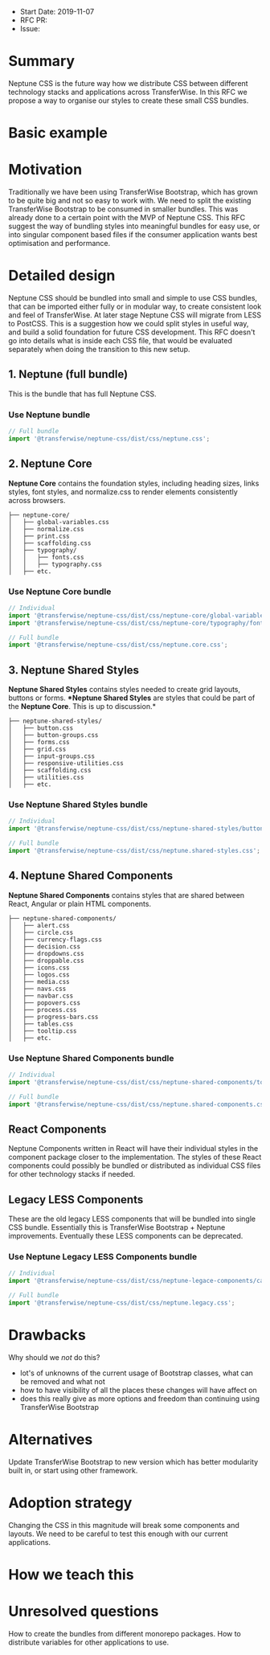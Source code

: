 - Start Date: 2019-11-07
- RFC PR:
- Issue:

# Summary

Neptune CSS is the future way how we distribute CSS between different technology stacks and applications across TransferWise. In this RFC we propose a way to organise our styles to create these small CSS bundles.

# Basic example

# Motivation

Traditionally we have been using TransferWise Bootstrap, which has grown to be quite big and not so easy to work with. We need to split the existing TransferWise Bootstrap to be consumed in smaller bundles. This was already done to a certain point with the MVP of Neptune CSS. This RFC suggest the way of bundling styles into meaningful bundles for easy use, or into singular component based files if the consumer application wants best optimisation and performance.

# Detailed design

Neptune CSS should be bundled into small and simple to use CSS bundles, that can be imported either fully or in modular way, to create consistent look and feel of TransferWise. At later stage Neptune CSS will migrate from LESS to PostCSS. This is a suggestion how we could split styles in useful way, and build a solid foundation for future CSS development. This RFC doesn't go into details what is inside each CSS file, that would be evaluated separately when doing the transition to this new setup.

## 1. Neptune (full bundle)

This is the bundle that has full Neptune CSS.

### Use Neptune bundle

```js
// Full bundle
import '@transferwise/neptune-css/dist/css/neptune.css';
```

## 2. Neptune Core

**Neptune Core** contains the foundation styles, including heading sizes, links styles, font styles, and normalize.css to render elements consistently across browsers.

```
├── neptune-core/
│   ├── global-variables.css
│   ├── normalize.css
│   ├── print.css
│   ├── scaffolding.css
│   ├── typography/
│   │   ├── fonts.css
│   │   ├── typography.css
│   ├── etc.
```

### Use Neptune Core bundle

```js
// Individual
import '@transferwise/neptune-css/dist/css/neptune-core/global-variables.css';
import '@transferwise/neptune-css/dist/css/neptune-core/typography/fonts.css';

// Full bundle
import '@transferwise/neptune-css/dist/css/neptune.core.css';
```

## 3. Neptune Shared Styles

**Neptune Shared Styles** contains styles needed to create grid layouts, buttons or forms. **\*Neptune Shared Styles** are styles that could be part of the **Neptune Core**. This is up to discussion.\*

```
├── neptune-shared-styles/
│   ├── button.css
│   ├── button-groups.css
│   ├── forms.css
│   ├── grid.css
│   ├── input-groups.css
│   ├── responsive-utilities.css
│   ├── scaffolding.css
│   ├── utilities.css
│   ├── etc.
```

### Use Neptune Shared Styles bundle

```js
// Individual
import '@transferwise/neptune-css/dist/css/neptune-shared-styles/button.css';

// Full bundle
import '@transferwise/neptune-css/dist/css/neptune.shared-styles.css';
```

## 4. Neptune Shared Components

**Neptune Shared Components** contains styles that are shared between React, Angular or plain HTML components.

```
├── neptune-shared-components/
│   ├── alert.css
│   ├── circle.css
│   ├── currency-flags.css
│   ├── decision.css
│   ├── dropdowns.css
│   ├── droppable.css
│   ├── icons.css
│   ├── logos.css
│   ├── media.css
│   ├── navs.css
│   ├── navbar.css
│   ├── popovers.css
│   ├── process.css
│   ├── progress-bars.css
│   ├── tables.css
│   ├── tooltip.css
│   ├── etc.
```

### Use Neptune Shared Components bundle

```js
// Individual
import '@transferwise/neptune-css/dist/css/neptune-shared-components/tooltip.css';

// Full bundle
import '@transferwise/neptune-css/dist/css/neptune.shared-components.css';
```

## React Components

Neptune Components written in React will have their individual styles in the component package closer to the implementation. The styles of these React components could possibly be bundled or distributed as individual CSS files for other technology stacks if needed.

## Legacy LESS Components

These are the old legacy LESS components that will be bundled into single CSS bundle. Essentially this is TransferWise Bootstrap + Neptune improvements. Eventually these LESS components can be deprecated.

### Use Neptune Legacy LESS Components bundle

```js
// Individual
import '@transferwise/neptune-css/dist/css/neptune-legace-components/carousel.css';

// Full bundle
import '@transferwise/neptune-css/dist/css/neptune.legacy.css';
```

# Drawbacks

Why should we _not_ do this?

- lot's of unknowns of the current usage of Bootstrap classes, what can be removed and what not
- how to have visibility of all the places these changes will have affect on
- does this really give as more options and freedom than continuing using TransferWise Bootstrap

# Alternatives

Update TransferWise Bootstrap to new version which has better modularity built in, or start using other framework.

# Adoption strategy

Changing the CSS in this magnitude will break some components and layouts. We need to be careful to test this enough with our current applications.

# How we teach this

# Unresolved questions

How to create the bundles from different monorepo packages. How to distribute variables for other applications to use.
